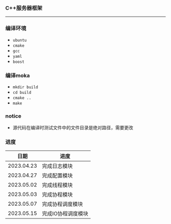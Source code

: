 ### C++服务器框架
---
### 编译环境
- `ubuntu`
- `cmake`
- `gcc`
- `yaml`
- `boost`

### 编译moka
- `mkdir build`
- `cd build`
- `cmake ..`
- `make`

### notice
- 源代码在编译时测试文件中的文件目录是绝对路径，需要更改

### 进度

|日期|进度|
|---|---|
|2023.04.23|完成日志模块|
|2023.04.27|完成配置模块|
|2023.05.02|完成线程模块|
|2023.05.03|完成协程模块|
|2023.05.07|完成协程调度模块|
|2023.05.15|完成IO协程调度模块|
